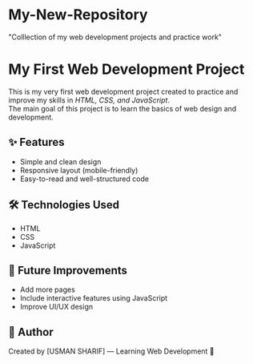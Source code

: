 # My-New-Repository
"Colllection of my web development projects and practice work"
# My First Web Development Project
This is my very first web development project created to practice and improve my skills in *HTML, CSS, and JavaScript*.  
The main goal of this project is to learn the basics of web design and development.
## ✨ Features
- Simple and clean design  
- Responsive layout (mobile-friendly)  
- Easy-to-read and well-structured code  
## 🛠 Technologies Used
- HTML  
- CSS  
- JavaScript  
## 🚀 Future Improvements
- Add more pages  
- Include interactive features using JavaScript  
- Improve UI/UX design  
## 📌 Author
Created by [USMAN SHARIF] — Learning Web Development 🚀
